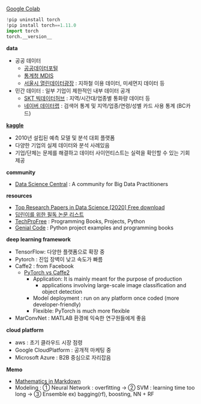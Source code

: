 [Google Colab](https://colab.research.google.com/notebooks/welcome.ipynb?hl=ko)
```python
!pip uninstall torch
!pip install torch==1.11.0
import torch
torch.__version__
```

<b>data</b>
- 공공 데이터
  - [공공데이터포털](data.go.kr)
  - [통계청 MDIS](mdis.kostat.go.kr)
  - [서울시 열린데이터광장](data.seoul.go.kr) : 지하철 이용 데이터, 미세먼지 데이터 등
- 민간 데이터 : 일부 기업이 제한적인 내부 데이터 공개
  - [SKT 빅데이터허브](bigdatahub.co.kr) : 지역/시간대/업종별 통화량 데이터 등
  - [네이버 데이터랩](datalab.naver.com) : 검색어 통계 및 지역/업종/연령/성별 카드 사용 통계 (BC카드)

<b>[kaggle](kaggle.com)</b>
- 2010년 설립된 예측 모델 및 분석 대회 플랫폼
- 다양한 기업의 실제 데이터와 분석 사례있음
- 기업/단체는 문제를 해결하고 데이터 사이언티스트는 실력을 확인할 수 있는 기회 제공

<b>community</b>
- [Data Science Central](https://www.datasciencecentral.com/) : A community for Big Data Practitioners

<b>resources</b>
- [Top Research Papers in Data Science [2020] Free download](https://roboticsbiz.com/top-research-papers-in-data-science-2020-free-download)
- [딥린이를 위한 필독 논문 리스트](https://hsuuu.tistory.com/m/4)
- [TechProFree](https://www.techprofree.com/) : Programming Books, Projects, Python
- [Genial Code](https://genial-code.com/) : Python project examples and programming books

<b>deep learning framework</b>
- TensorFlow: 다양한 플랫폼으로 확장 중
- Pytorch : 진입 장벽이 낮고 속도가 빠름
- Caffe2 : from Facebook
  - [PyTorch vs Caffe2](https://analyticsindiamag.com/pytorch-vs-caffe2-which-machine-learning-framework-should-you-use-for-your-next-project/)
    - Application: It is mainly meant for the purpose of production
      - applications involving large-scale image classification and object detection
    - Model deployment : run on any platform once coded (more developer-friendly)
    - Flexible: PyTorch is much more flexible
- MarConvNet : MATLAB 환경에 익숙한 연구원들에게 좋음

<b>cloud platform</b>
- aws : 초기 클라우드 시장 점령
- Google CloudPlatform : 공개적 마케팅 중
- Microsoft Azure : B2B 중심으로 자리잡음

<b>Memo</b>
- [Mathematics in Markdown](https://rpruim.github.io/s341/S19/from-class/MathinRmd.html)
- Modeling : ① Neural Network : overfitting -> ② SVM : learning time too long -> ③ Ensemble ex) bagging(rf), boosting, NN + RF

